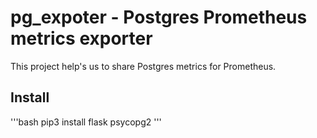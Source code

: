 <h1>pg_expoter - Postgres Prometheus metrics exporter</h1>
This project help's us to share Postgres metrics for Prometheus.

## Install
'''bash
pip3 install flask psycopg2 
'''